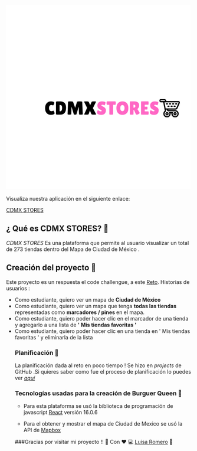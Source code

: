 
![logo de cdmx stores](./src/img/zuperMART.png)

Visualiza nuestra aplicación en el siguiente enlace:

[CDMX STORES](https://mapbox-with-react.firebaseapp.com/)


##  ¿ Qué es CDMX STORES? 📍

*CDMX STORES*  Es una plataforma que permite al usuario visualizar un total de 273 tiendas dentro del Mapa de Ciudad de México .

## Creación del proyecto 🚀

 Este proyecto es un respuesta el code challengue, a este
 [Reto](https://github.com/digital-generation/generation-take-home-intern).
 Historias de usuarios : 
        <ul>
          <li> Como estudiante, quiero ver un mapa de <b> Ciudad de México </b> </li>
          <li> Como estudiante, quiero ver un mapa que tenga <b> todas las tiendas </b> representadas como <b> marcadores / pines </b> en el mapa.  </li>
          <li> Como estudiante, quiero poder hacer clic en el marcador de una tienda y agregarlo a una lista de <b> ' Mis tiendas favoritas ' </b> </li>
          <li> Como estudiante, quiero poder hacer clic en una tienda en  ' Mis tiendas favoritas '  y eliminarla de la lista 

### Planificación 📌

La planificación dada al reto en poco tiempo ! Se hizo en *projects* de GitHub .Si quieres saber como fue el proceso de planificación lo puedes ver [*aquí*](https://github.com/luisaromero/mapbox-with-react/projects/1)




### Tecnologías usadas para la creación de Burguer Queen 🔧

- Para esta plataforma se usó la biblioteca de programación de javascript [React](https://es.wikipedia.org/wiki/React) versión 16.0.6

- Para el obtener y mostrar el mapa de Ciudad de Mexico se usó la API de [Mapbox](https://www.mapbox.com/)


###Gracias por visitar mi proyecto !! 🎁
 Con ❤️   💻  [Luisa Romero](https://github.com/luisaromero) 🦋









